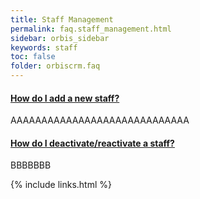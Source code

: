 ```yaml
---
title: Staff Management
permalink: faq.staff_management.html
sidebar: orbis_sidebar
keywords: staff
toc: false
folder: orbiscrm.faq
---
```


<div class="panel-group" id="accordion">
    <div class="panel panel-default">
        <div class="panel-heading">
            <h4 class="panel-title">
                <a class="noCrossRef accordion-toggle" data-toggle="collapse" data-parent="#accordion" href="#how-do-i-add-a-new-staff">
                    How do I add a new staff?
                </a>
            </h4>
        </div>
        <div id="how-do-i-add-a-new-staff" class="panel-collapse collapse noCrossRef">
            <div class="panel-body">
                AAAAAAAAAAAAAAAAAAAAAAAAAAAAA
            </div>
        </div>
    </div>
    <!-- /.panel -->
    <div class="panel panel-default">
        <div class="panel-heading">
            <h4 class="panel-title">
                <a class="noCrossRef accordion-toggle" data-toggle="collapse" data-parent="#accordion" href="#how-do-i-deactivate-reactivate-a-staff">
                How do I deactivate/reactivate a staff?
                </a>
            </h4>
        </div>
        <div id="how-do-i-deactivate-reactivate-a-staff" class="panel-collapse collapse noCrossRef">
            <div class="panel-body">
                BBBBBBB
            </div>
        </div>
    </div>
    <!-- /.panel -->
</div>
<!-- /.panel-group -->

{% include links.html %}
